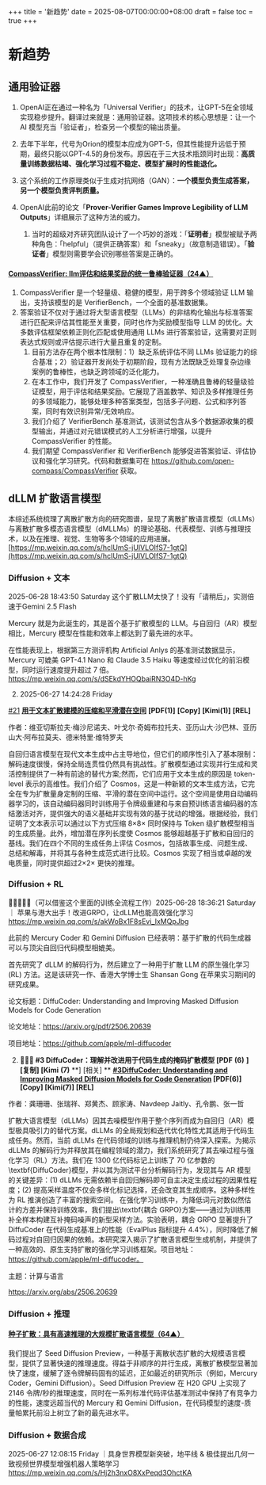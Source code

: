+++
title = '新趋势'
date = 2025-08-07T00:00:00+08:00
draft = false
toc = true
+++

# 新趋势

## 通用验证器

1. OpenAI正在通过一种名为「Universal Verifier」的技术，让GPT-5在全领域实现稳步提升。翻译过来就是：通用验证器。这项技术的核心思想是：让一个AI 模型充当「验证者」，检查另一个模型的输出质量。
2. 去年下半年，代号为Orion的模型本应成为GPT-5，但其性能提升远低于预期，最终只能以GPT-4.5的身份发布。原因在于三大技术瓶颈同时出现：**高质量训练数据枯竭、强化学习过程不稳定、模型扩展时的性能退化。**
3. 这个系统的工作原理类似于生成对抗网络（GAN）：**一个模型负责生成答案，另一个模型负责评判质量。**
4. OpenAI此前的论文「**Prover-Verifier Games Improve Legibility of LLM Outputs**」详细展示了这种方法的威力。

   1. 当时的超级对齐研究团队设计了一个巧妙的游戏：「**证明者**」模型被赋予两种角色：「helpful」（提供正确答案）和「sneaky」（故意制造错误）。「**验证者**」模型则需要学会识别哪些答案是正确的。

#### [CompassVerifier: llm评估和结果奖励的统一鲁棒验证器（24▲） ](https://huggingface.co/papers/2508.03686?utm_source=digest-papers&utm_medium=email&utm_campaign=2025-08-06)

1. CompassVerifier 是一个轻量级、稳健的模型，用于跨多个领域验证 LLM 输出，支持该模型的是 VerifierBench，一个全面的基准数据集。
2. 答案验证不仅对于通过将大型语言模型（LLMs）的非结构化输出与标准答案进行匹配来评估其性能至关重要，同时也作为奖励模型指导 LLM 的优化。大多数评估框架依赖正则化匹配或使用通用 LLMs 进行答案验证，这需要对正则表达式规则或评估提示进行大量且重复的定制。
   1. 目前方法存在两个根本性限制：1）缺乏系统评估不同 LLMs 验证能力的综合基准；2）验证器开发尚处于初期阶段，现有方法既缺乏处理复杂边缘案例的鲁棒性，也缺乏跨领域的泛化能力。
   2. 在本工作中，我们开发了 CompassVerifier，一种准确且鲁棒的轻量级验证模型，用于评估和结果奖励。它展现了涵盖数学、知识及多样推理任务的多领域能力，能够处理多种答案类型，包括多子问题、公式和序列答案，同时有效识别异常/无效响应。
   3. 我们介绍了 VerifierBench 基准测试，该测试包含从多个数据源收集的模型输出，并通过对元错误模式的人工分析进行增强，以提升 CompassVerifier 的性能。
   4. 我们期望 CompassVerifier 和 VerifierBench 能够促进答案验证、评估协议和强化学习研究。代码和数据集可在 https://github.com/open-compass/CompassVerifier 获取。

## dLLM 扩散语言模型

本综述系统梳理了离散扩散方向的研究图谱，呈现了离散扩散语言模型（dLLMs）与离散扩散多模态语言模型（dMLLMs）的理论基础、代表模型、训练与推理技术，以及在推理、视觉、生物等多个领域的应用进展。[https://mp.weixin.qq.com/s/hcIUmS-jUIVLOIfS7-1gtQ](https://mp.weixin.qq.com/s/hcIUmS-jUIVLOIfS7-1gtQ)

### Diffusion + 文本

2025-06-28 18:43:50 Saturday 这个扩散LLM太快了！没有「请稍后」，实测倍速于Gemini 2.5 Flash

Mercury 就是为此诞生的，其是首个基于扩散模型的 LLM。与自回归（AR）模型相比，Mercury 模型在性能和效率上都达到了最先进的水平。

在性能表现上，根据第三方测评机构 Artificial Anlys 的基准测试数据显示，Mercury 可媲美 GPT-4.1 Nano 和 Claude 3.5 Haiku 等速度经过优化的前沿模型，同时运行速度提升超过 7 倍。 https://mp.weixin.qq.com/s/dSEkdYHOQbaiRN3O4D-hKg

2. 2025-06-27 14:24:28 Friday

[#21](https://arxiv.org/abs/2506.21170) **[用于文本扩散建模的压缩和平滑潜在空间](https://papers.cool/arxiv/2506.21170)** **[PDF(1)]** **[Copy]** **[Kimi(1)]** **[REL]**

作者：维亚切斯拉夫·梅沙尼诺夫、叶戈尔·奇姆布拉托夫、亚历山大·沙巴林、亚历山大·阿布拉莫夫、德米特里·维特罗夫

自回归语言模型在现代文本生成中占主导地位，但它们的顺序性引入了基本限制：解码速度很慢，保持全局连贯性仍然具有挑战性。扩散模型通过实现并行生成和灵活控制提供了一种有前途的替代方案;然而，它们应用于文本生成的原因是 token-level 表示的高维性。我们介绍了 Cosmos，这是一种新颖的文本生成方法，它完全在专为扩散量身定制的压缩、平滑的潜在空间中运行。这个空间是使用自动编码器学习的，该自动编码器同时训练用于令牌级重建和与来自预训练语言编码器的冻结激活对齐，提供强大的语义基础并实现有效的基于扰动的增强。根据经验，我们证明了文本表示可以通过以下方式压缩 8×8× 同时保持与 Token 级扩散模型相当的生成质量。此外，增加潜在序列长度使 Cosmos 能够超越基于扩散和自回归的基线。我们在四个不同的生成任务上评估 Cosmos，包括故事生成、问题生成、总结和解毒，并将其与各种生成范式进行比较。Cosmos 实现了相当或卓越的发电质量，同时提供超过2×2× 更快的推理。

### Diffusion + RL

🌈🌈🌈🌈🌈（可以借鉴这个里面的训练全流程工作）2025-06-28 18:36:21 Saturday ｜ 苹果与港大出手！改进GRPO，让dLLM也能高效强化学习 https://mp.weixin.qq.com/s/akWoBx1F8sEvi_IxMQpJbg

此前的 Mercury Coder 和 Gemini Diffusion 已经表明：基于扩散的代码生成器可以与顶尖自回归代码模型相媲美。

首先研究了 dLLM 的解码行为，然后建立了一种用于扩散 LLM 的原生强化学习 (RL) 方法。这是该研究一作、香港大学博士生 Shansan Gong 在苹果实习期间的研究成果。

论文标题：DiffuCoder: Understanding and Improving Masked Diffusion Models for Code Generation

论文地址：https://arxiv.org/pdf/2506.20639

项目地址：https://github.com/apple/ml-diffucoder

2. **🌈🌈🌈 #3 DiffuCoder：理解并改进用于代码生成的掩码扩散模型 [PDF** **(6)** **] [复制] [Kimi** **(7)**  **] [相关] ** **[#3](https://arxiv.org/abs/2506.20639)****[DiffuCoder: Understanding and Improving Masked Diffusion Models for Code Generation](https://papers.cool/arxiv/2506.20639)**** [PDF(6)] [Copy] [Kimi(7)] [REL]**

作者：龚珊珊、张瑞祥、郑黄杰、顾家涛、Navdeep Jaitly、孔令鹏、张一哲

扩散大语言模型（dLLMs）因其去噪模型作用于整个序列而成为自回归（AR）模型极具吸引力的替代方案。dLLMs 的全局规划和迭代优化特性尤其适用于代码生成任务。然而，当前 dLLMs 在代码领域的训练与推理机制仍待深入探索。为揭示 dLLMs 的解码行为并释放其在编程领域的潜力，我们系统研究了其去噪过程与强化学习（RL）方法。我们在 1300 亿代码标记上训练了 70 亿参数的\textbf{DiffuCoder}模型，并以其为测试平台分析解码行为，发现其与 AR 模型的关键差异：(1) dLLMs 无需依赖半自回归解码即可自主决定生成过程的因果性程度；(2) 提高采样温度不仅会多样化标记选择，还会改变其生成顺序。这种多样性为 RL 推演创造了丰富的搜索空间。 在强化学习训练中，为降低词元对数似然估计的方差并保持训练效率，我们提出\textbf{耦合 GRPO}方案——通过为训练用补全样本构建互补掩码噪声的新型采样方法。实验表明，耦合 GRPO 显著提升了 DiffuCoder 在代码生成基准上的性能（EvalPlus 指标提升 4.4%），同时降低了解码过程对自回归因果的依赖。本研究深入揭示了扩散语言模型生成机制，并提供了一种高效的、原生支持扩散的强化学习训练框架。项目地址：https://github.com/apple/ml-diffucoder。

主题：计算与语言

https://arxiv.org/abs/2506.20639

### Diffusion + 推理

#### [种子扩散：具有高速推理的大规模扩散语言模型（64▲） ](https://huggingface.co/papers/2508.02193?utm_source=digest-papers&utm_medium=email&utm_campaign=2025-08-06)

我们提出了 Seed Diffusion Preview，一种基于离散状态扩散的大规模语言模型，提供了显著快速的推理速度。得益于非顺序的并行生成，离散扩散模型显著加快了速度，缓解了逐令牌解码固有的延迟，正如最近的研究所示（例如，Mercury Coder，Gemini Diffusion）。Seed Diffusion Preview 在 H20 GPU 上实现了 2146 令牌/秒的推理速度，同时在一系列标准代码评估基准测试中保持了有竞争力的性能，速度远超当代的 Mercury 和 Gemini Diffusion，在代码模型的速度-质量帕累托前沿上树立了新的最先进水平。

### Diffusion + 数据合成

2025-06-27 12:08:15 Friday ｜具身世界模型新突破，地平线 & 极佳提出几何一致视频世界模型增强机器人策略学习  https://mp.weixin.qq.com/s/Hj2h3nxO8XxPeqd3OhctKA
